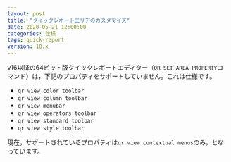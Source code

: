 ```yaml
---
layout: post
title: "クイックレポートエリアのカスタマイズ"
date: 2020-05-21 12:00:00
categories: 仕様
tags: quick-report
version: 18.x
---
```


v16以降の64ビット版クイックレポートエディター（``QR SET AREA PROPERTY``コマンド）は，下記のプロパティをサポートしていません。これは仕様です。

- ``qr view color toolbar``	
- ``qr view column toolbar``
- ``qr view menubar``
- ``qr view operators toolbar``
- ``qr view standard toolbar``
- ``qr view style toolbar``

現在，サポートされているプロパティは``qr view contextual menus``のみ，となっています。
